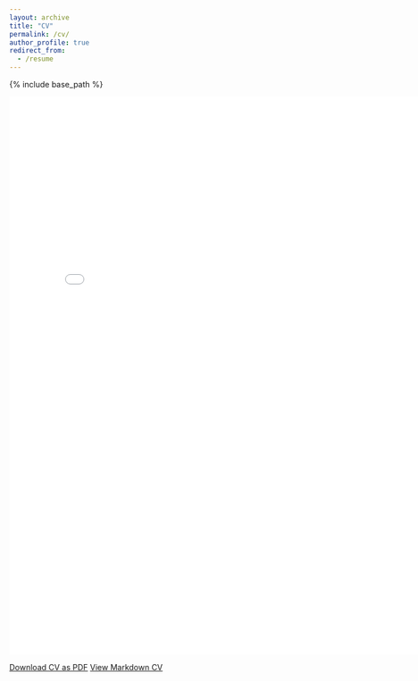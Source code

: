 ```yaml
---
layout: archive
title: "CV"
permalink: /cv/
author_profile: true
redirect_from:
  - /resume
---
```


{% include base_path %}

<embed src="{{ base_path }}/files/Robbins_CV (1).pdf" width="800" height="1000" 
 type="application/pdf">

<div class="cv-download-links">
  <a href="{{ base_path }}/files/Robbins_CV (1).pdf" class="btn btn--primary">Download CV as PDF</a>
  <a href="{{ base_path }}" class="btn btn--inverse">View Markdown CV</a>
</div>
